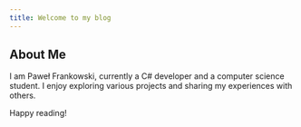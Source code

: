```yaml
---
title: Welcome to my blog
---
```


## About Me

I am Paweł Frankowski, currently a C# developer and a computer science student. I enjoy exploring various projects and sharing my experiences with others. 

Happy reading!
